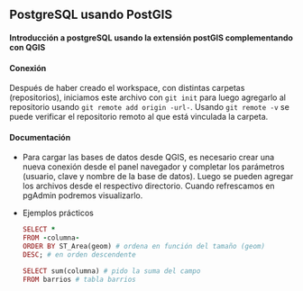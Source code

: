 ## PostgreSQL usando PostGIS
#### Introducción a postgreSQL usando la extensión postGIS complementando con QGIS

#### Conexión
Después de haber creado el workspace, con distintas carpetas (repositorios), iniciamos este archivo con ```git init``` para luego agregarlo al repositorio usando ```git remote add origin -url-```. Usando ```git remote -v``` se puede verificar el repositorio remoto al que está vinculada la carpeta.

#### Documentación
* Para cargar las bases de datos desde QGIS, es necesario crear una nueva conexión desde el panel navegador y completar los parámetros (usuario, clave y nombre de la base de datos). Luego se pueden agregar los archivos desde el respectivo directorio. Cuando refrescamos en pgAdmin podremos visualizarlo.

* Ejemplos prácticos
    ```ruby
    SELECT *
    FROM -columna-
    ORDER BY ST_Area(geom) # ordena en función del tamaño (geom)
    DESC; # en orden descendente
    ```

    ```ruby
    SELECT sum(columna) # pido la suma del campo
    FROM barrios # tabla barrios
    ```